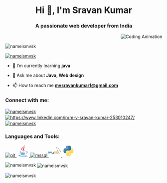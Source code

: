 <h1 align="center">Hi 👋, I'm Sravan Kumar</h1>
<h3 align="center">A passionate web developer from India</h3>
<p align="right">
  <img src="https://cdn.dribbble.com/users/1019864/screenshots/3079099/codeloop.gif" alt="Coding Animation" width="300"/>
</p>

<p align="left"> <img src="https://komarev.com/ghpvc/?username=nameismvsk&label=Profile%20views&color=0e75b6&style=flat" alt="nameismvsk" /> </p>

<p align="left"> <a href="https://twitter.com/nameismvsk" target="blank"><img src="https://img.shields.io/twitter/follow/nameismvsk?logo=twitter&style=for-the-badge" alt="nameismvsk" /></a> </p>

- 🌱 I’m currently learning **java**

- 💬 Ask me about **Java, Web design**

- 📫 How to reach me **mvsravankumar1@gmail.com**

<h3 align="left">Connect with me:</h3>
<p align="left">
<a href="https://twitter.com/nameismvsk" target="blank"><img align="center" src="https://raw.githubusercontent.com/rahuldkjain/github-profile-readme-generator/master/src/images/icons/Social/twitter.svg" alt="nameismvsk" height="30" width="40" /></a>
<a href="https://linkedin.com/in/https://www.linkedin.com/in/m-v-sravan-kumar-253010247/" target="blank"><img align="center" src="https://raw.githubusercontent.com/rahuldkjain/github-profile-readme-generator/master/src/images/icons/Social/linked-in-alt.svg" alt="https://www.linkedin.com/in/m-v-sravan-kumar-253010247/" height="30" width="40" /></a>
<a href="https://instagram.com/nameismvsk" target="blank"><img align="center" src="https://raw.githubusercontent.com/rahuldkjain/github-profile-readme-generator/master/src/images/icons/Social/instagram.svg" alt="nameismvsk" height="30" width="40" /></a>
</p>

<h3 align="left">Languages and Tools:</h3>
<p align="left"> <a href="https://git-scm.com/" target="_blank" rel="noreferrer"> <img src="https://www.vectorlogo.zone/logos/git-scm/git-scm-icon.svg" alt="git" width="40" height="40"/> </a> <a href="https://www.java.com" target="_blank" rel="noreferrer"> <img src="https://raw.githubusercontent.com/devicons/devicon/master/icons/java/java-original.svg" alt="java" width="40" height="40"/> </a> <a href="https://www.microsoft.com/en-us/sql-server" target="_blank" rel="noreferrer"> <img src="https://www.svgrepo.com/show/303229/microsoft-sql-server-logo.svg" alt="mssql" width="40" height="40"/> </a> <a href="https://www.mysql.com/" target="_blank" rel="noreferrer"> <img src="https://raw.githubusercontent.com/devicons/devicon/master/icons/mysql/mysql-original-wordmark.svg" alt="mysql" width="40" height="40"/> </a> <a href="https://www.python.org" target="_blank" rel="noreferrer"> <img src="https://raw.githubusercontent.com/devicons/devicon/master/icons/python/python-original.svg" alt="python" width="40" height="40"/> </a> </p>

<p><img align="left" src="https://github-readme-stats.vercel.app/api/top-langs?username=nameismvsk&show_icons=true&locale=en&layout=compact" alt="nameismvsk" /></p>

<p>&nbsp;<img align="center" src="https://github-readme-stats.vercel.app/api?username=nameismvsk&show_icons=true&locale=en" alt="nameismvsk" /></p>

<p><img align="center" src="https://github-readme-streak-stats.herokuapp.com/?user=nameismvsk&" alt="nameismvsk" /></p>
